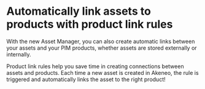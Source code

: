 # Automatically link assets to products with product link rules

With the new Asset Manager, you can also create automatic links between your assets and your PIM products, whether assets are stored externally or internally.

Product link rules help you save time in creating connections between assets and products. Each time a new asset is created in Akeneo, the rule is triggered and automatically links the asset to the right product! 
